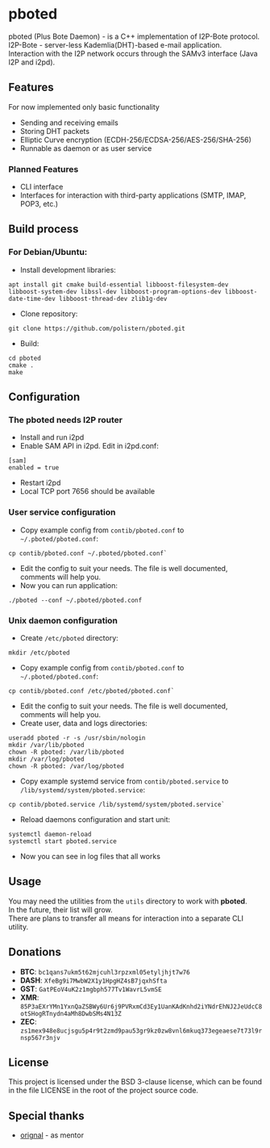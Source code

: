 # pboted

pboted (Plus Bote Daemon) - is a C++ implementation of I2P-Bote protocol.      
I2P-Bote - server-less Kademlia(DHT)-based e-mail application.  
Interaction with the I2P network occurs through the SAMv3 interface (Java I2P and i2pd).

## Features

For now implemented only basic functionality

- Sending and receiving emails
- Storing DHT packets
- Elliptic Curve encryption (ECDH-256/ECDSA-256/AES-256/SHA-256)
- Runnable as daemon or as user service

### Planned Features

- CLI interface
- Interfaces for interaction with third-party applications (SMTP, IMAP, POP3, etc.)

## Build process

### For Debian/Ubuntu:

- Install development libraries:

```
apt install git cmake build-essential libboost-filesystem-dev libboost-system-dev libssl-dev libboost-program-options-dev libboost-date-time-dev libboost-thread-dev zlib1g-dev
```

- Clone repository:

```
git clone https://github.com/polistern/pboted.git
```

- Build:

```
cd pboted
cmake .
make
```

## Configuration

### The pboted needs I2P router

- Install and run i2pd
- Enable SAM API in i2pd. Edit in i2pd.conf:

```
[sam]
enabled = true
```

- Restart i2pd   
- Local TCP port 7656 should be available

### User service configuration

- Copy example config from `contib/pboted.conf` to `~/.pboted/pboted.conf`:

```
cp contib/pboted.conf ~/.pboted/pboted.conf`
```

- Edit the config to suit your needs. The file is well documented, comments will help you.
- Now you can run application:

```
./pboted --conf ~/.pboted/pboted.conf
```

### Unix daemon configuration

- Create `/etc/pboted` directory:

```
mkdir /etc/pboted
```

- Copy example config from `contib/pboted.conf` to `~/.pboted/pboted.conf`:

```
cp contib/pboted.conf /etc/pboted/pboted.conf`
```

- Edit the config to suit your needs. The file is well documented, comments will help you.
- Create user, data and logs directories:

```
useradd pboted -r -s /usr/sbin/nologin
mkdir /var/lib/pboted
chown -R pboted: /var/lib/pboted
mkdir /var/log/pboted
chown -R pboted: /var/log/pboted
```

- Copy example systemd service from `contib/pboted.service` to `/lib/systemd/system/pboted.service`:

```
cp contib/pboted.service /lib/systemd/system/pboted.service`
```

- Reload daemons configuration and start unit:

```
systemctl daemon-reload
systemctl start pboted.service
```

- Now you can see in log files that all works

## Usage

You may need the utilities from the `utils` directory to work with **pboted**.   
In the future, their list will grow.   
There are plans to transfer all means for interaction into a separate CLI utility.

## Donations

- **BTC**: `bc1qans7ukm5t62mjcuhl3rpzxml05etyljhjt7w76`
- **DASH**: `XfeBg9i7MwbW2X1y1HpgHZ4sB7jqxhSfta`
- **GST**: `GatPEoV4uK2z1mgbph577Tv1WavrL5vmSE`
- **XMR**: `85P3aEXrYMn1YxnQaZSBWy6Ur6j9PVRxmCd3Ey1UanKAdKnhd2iYNdrEhNJ2JeUdcC8otSHogRTnydn4aMh8DwbSMs4N13Z`
- **ZEC**: `zs1mex948e8ucjsgu5p4r9t2zmd9pau53gr9kz0zw8vnl6mkuq373egeaese7t73l9rnsp567r3njv`

## License

This project is licensed under the BSD 3-clause license, which can be found in the file LICENSE in the root of the project source code.

## Special thanks

* [orignal](https://github.com/orignal) - as mentor
